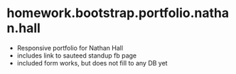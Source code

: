 # homework.bootstrap.portfolio.nathan.hall

* Responsive portfolio for Nathan Hall
* includes link to sauteed standup fb page
* included form works, but does not fill to any DB yet